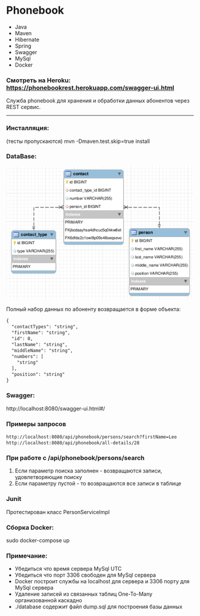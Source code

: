 # Phonebook
* Java
* Maven
* Hibernate
* Spring
* Swagger
* MySql
* Docker

### Смотреть на Heroku: https://phonebookrest.herokuapp.com/swagger-ui.html
Служба phonebook для хранения и обработки данных абонентов через REST сервис.

***
### Инсталляция:
(тесты пропускаются)
mvn -Dmaven.test.skip=true install

### DataBase:
![image](https://github.com/Movshuk/phonebook/blob/master/database/database_s.png)

Полный набор данных по абоненту возвращается в форме объекта:

    {
      "contactTypes": "string",
      "firstName": "string",
      "id": 0,
      "lastName": "string",
      "middleName": "string",
      "numbers": [
        "string"
      ],
      "position": "string"
    }

### Swagger:
http://localhost:8080/swagger-ui.html#/

### Примеры запросов
    http://localhost:8080/api/phonebook/persons/search?firstName=Leo
    http://localhost:8080/api/phonebook/all-details/28

### При работе с /api/phonebook/persons/search
1. Если параметр поиска заполнен - возвращаются записи, удовлетворяющие поиску
2. Если параметру пустой - то возвращаются все записи в таблице

### Junit
Протестирован класс PersonServiceImpl

### Сборка Docker:
sudo docker-compose up

### Примечание:
* Убедиться что время сервера MySql UTC
* Убедиться что порт 3306 свободен для MySql сервера
* Docker построит службы на localhost для сервера и 3306 порту для MySql сервера
* Удаление записей из связанных таблиц One-To-Many организованной каскадно
* ./database содержит файл dump.sql для построения базы данных
